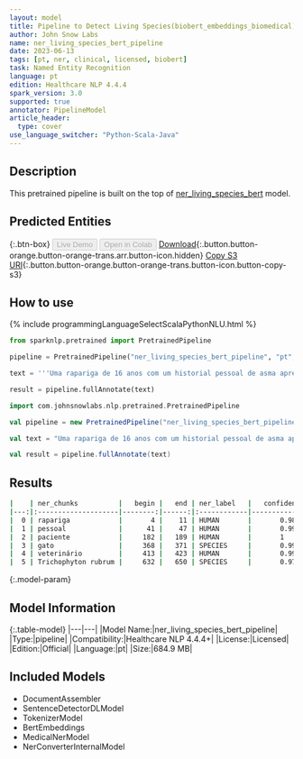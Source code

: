 ```yaml
---
layout: model
title: Pipeline to Detect Living Species(biobert_embeddings_biomedical)
author: John Snow Labs
name: ner_living_species_bert_pipeline
date: 2023-06-13
tags: [pt, ner, clinical, licensed, biobert]
task: Named Entity Recognition
language: pt
edition: Healthcare NLP 4.4.4
spark_version: 3.0
supported: true
annotator: PipelineModel
article_header:
  type: cover
use_language_switcher: "Python-Scala-Java"
---
```


## Description

This pretrained pipeline is built on the top of [ner_living_species_bert](https://nlp.johnsnowlabs.com/2022/06/22/ner_living_species_bert_pt_3_0.html) model.

## Predicted Entities



{:.btn-box}
<button class="button button-orange" disabled>Live Demo</button>
<button class="button button-orange" disabled>Open in Colab</button>
[Download](https://s3.amazonaws.com/auxdata.johnsnowlabs.com/clinical/models/ner_living_species_bert_pipeline_pt_4.4.4_3.0_1686657431475.zip){:.button.button-orange.button-orange-trans.arr.button-icon.hidden}
[Copy S3 URI](s3://auxdata.johnsnowlabs.com/clinical/models/ner_living_species_bert_pipeline_pt_4.4.4_3.0_1686657431475.zip){:.button.button-orange.button-orange-trans.button-icon.button-copy-s3}

## How to use

<div class="tabs-box" markdown="1">
{% include programmingLanguageSelectScalaPythonNLU.html %}

```python
from sparknlp.pretrained import PretrainedPipeline

pipeline = PretrainedPipeline("ner_living_species_bert_pipeline", "pt", "clinical/models")

text = '''Uma rapariga de 16 anos com um historial pessoal de asma apresentou ao departamento de dermatologia com lesões cutâneas assintomáticas que tinham estado presentes durante 2 meses. A paciente tinha sido tratada com creme corticosteróide devido a uma suspeita inicial de eczema atópico, apesar do qual apresentava um crescimento progressivo marcado das lesões. Tinha um gato doméstico que ela nunca tinha levado ao veterinário. O exame físico revelou placas em forma de anel com uma borda periférica activa na parte superior das costas e nos aspectos laterais do pescoço e da face. Cultura local obtida por raspagem de tapete isolado Trichophyton rubrum. Com base em dados clínicos e cultura, foi estabelecido o diagnóstico de tinea incognito..'''

result = pipeline.fullAnnotate(text)
```
```scala
import com.johnsnowlabs.nlp.pretrained.PretrainedPipeline

val pipeline = new PretrainedPipeline("ner_living_species_bert_pipeline", "pt", "clinical/models")

val text = "Uma rapariga de 16 anos com um historial pessoal de asma apresentou ao departamento de dermatologia com lesões cutâneas assintomáticas que tinham estado presentes durante 2 meses. A paciente tinha sido tratada com creme corticosteróide devido a uma suspeita inicial de eczema atópico, apesar do qual apresentava um crescimento progressivo marcado das lesões. Tinha um gato doméstico que ela nunca tinha levado ao veterinário. O exame físico revelou placas em forma de anel com uma borda periférica activa na parte superior das costas e nos aspectos laterais do pescoço e da face. Cultura local obtida por raspagem de tapete isolado Trichophyton rubrum. Com base em dados clínicos e cultura, foi estabelecido o diagnóstico de tinea incognito.."

val result = pipeline.fullAnnotate(text)
```
</div>


## Results

```bash
|    | ner_chunks          |   begin |   end | ner_label   |   confidence |
|---:|:--------------------|--------:|------:|:------------|-------------:|
|  0 | rapariga            |       4 |    11 | HUMAN       |       0.9849 |
|  1 | pessoal             |      41 |    47 | HUMAN       |       0.9994 |
|  2 | paciente            |     182 |   189 | HUMAN       |       1      |
|  3 | gato                |     368 |   371 | SPECIES     |       0.9912 |
|  4 | veterinário         |     413 |   423 | HUMAN       |       0.9909 |
|  5 | Trichophyton rubrum |     632 |   650 | SPECIES     |       0.9778 |
```

{:.model-param}
## Model Information

{:.table-model}
|---|---|
|Model Name:|ner_living_species_bert_pipeline|
|Type:|pipeline|
|Compatibility:|Healthcare NLP 4.4.4+|
|License:|Licensed|
|Edition:|Official|
|Language:|pt|
|Size:|684.9 MB|

## Included Models

- DocumentAssembler
- SentenceDetectorDLModel
- TokenizerModel
- BertEmbeddings
- MedicalNerModel
- NerConverterInternalModel